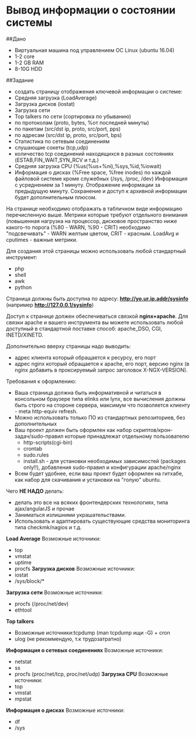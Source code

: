 # Вывод информации о состоянии системы
##Дано
 - Виртуальная машина под управлением ОС Linux (ubuntu 16.04)
 - 1-2 core
 - 1-2 GB RAM
 - 8-10G HDD

##Задание
* создать страницу отображения ключевой информации о системе:
* Средняя загрузка (LoadAverage)
* Загрузка дисков (iostat)
* Загрузка сети
* Top talkers по сети (сортировка по убыванию)
 * по протоколам (proto, bytes, %от последней минуты)
 * по пакетам (src/dst ip, proto, src/port, pps)
 * по адресам (src/dst ip, proto, src/port, bps)
* Статистика по сетевым соединениям
 * слушающие сокеты (tcp,udp)
 * количество tcp соединений находящихся в разных состояниях (ESTAB,FIN_WAIT,SYN_RCV и т.д.)
* Средняя загрузка CPU (%us(%us+%ni),%sys,%id,%iowait)
* Информация о дисках (%Free space, %free inodes) по каждой файловой системе кроме служебных (/sys, /proc, /dev)
Информация с усреднением за 1 минуту. Отображение информации за предыдущую минуту. Сохранение и доступ к архивной информации будет дополнительным плюсом.

На странице необходимо отображать в табличном виде информацию перечисленную выше.
Метрики которые требуют отдельного внимания (повышенная нагрузка на процессор, дисковое пространство ниже какого-то порога (%80 - WARN, %90 - CRIT) необходимо "подсвечивать" - WARN желтым цветом, CRIT - красным. LoadAvg и cputimes - важные метрики.

Для создания этой страницы можно использовать любой стандартный инструмент:
 - php
 - shell
 - awk
 - python

Страница должны быть доступна по адресу: **http://yo.ur.ip.addr/sysinfo** (например **http://127.0.0.1/sysinfo**)

Доступ к странице должен обеспечиваться связкой **nginx+apache**.
Для связки apache и вашего инструмента вы можете использовать любой доступный в стандартной поставке способ: apache_DSO, CGI, INETD/XINETD.

Дополнительно вверху страницы надо выводить:
 * адрес клиента который обращается к ресурсу, его порт
 * адрес nginx который обращается к apache, его порт, версию nginx (в nginx добавить в проксируемый запрос заголовок X-NGX-VERSION).

Требования к оформлению:

 - Ваша страница должна быть информативной и читаться в консольном браузере типа elinks или lynx, все вычисления должны быть строго на стороне сервера, максимум что позволяется клиенту - meta http-equiv refresh.
 - Можно использовать только ПО из стандартных репозиториев, без дополнительных
 - Ваш проект должен быть оформлен как набор скриптов/крон-задач/sudo-правил которые принадлежат отдельному пользователю
   * http-scripts(cgi-bin)
   * crontab
   * sudo.rules
   * install.sh - для установки необходимых зависимостей (packages only!!), добавления sudo-правил и конфигурации apache/nginx
 - Всем будет удобнее, если ваш проект будет оформлен на гитхабе, как набор для скачивания и установки на "голую" ubuntu.

Чего **НЕ НАДО** делать:
 - делать это все на всяких фронтендерских технологиях, типа ajax/angularJS и прочае
 - Заниматься излишними украшательствами.
 - Использовать и адаптировать существующие средства мониторинга типа checkmk/nagios и т.д.

**Load Average**
Возможные источники:
 - top
 - vmstat
 - uptime
 - procfs
**Загрузка дисков**
Возможные источники:
 - iostat
 - /sys/block/*

**Загрузка сети**
Возможные источники:
 - procfs (/proc/net/dev)
 - ethtool

**Top talkers**
 - Возможные источники:tcpdump (man tcpdump ищи -G) + cron
 - ulog (не рекоммендую, т.к трудозатратно)

**Информация о сетевых соединениях**
Возможные источники:
 - netstat
 - ss
 - procfs (proc/net/tcp, proc/net/udp)
**Загрузка CPU**
Возможные источники:
 - top
 - vmstat
 - mpstat

**Информация о дисках**
Возможные источники:
 - df
 - /sys
